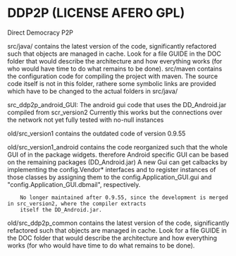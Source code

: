 DDP2P  (LICENSE AFERO GPL)
=====

Direct Democracy P2P

src/java/
	contains the latest version of the code, significantly refactored such that objects
	are managed in cache.  Look for a file GUIDE in the DOC folder that would describe the architecture
	and how everything works (for who would have time to do what remains to be done).
src/maven
	contains the configuration code for compiling the project with maven.
	The source code itself is not in this folder, rathere some symbolic links are provided which have
	to be changed to the actual folders in src/java/

src_ddp2p_android_GUI:
	The android gui code that uses the DD_Android.jar compiled from scr_version2
	Currently this works but the connections over the network not yet fully tested with no-null instances


old/src_version1 contains the outdated code of version 0.9.55

old/src_version1_android
            contains the code reorganized such that the whole GUI of in the package widgets.
            therefore Android specific GUI can be based on the remaining packages (DD_Android.jar)
            A new Gui can get calbacks by implementing the config.Vendor* interfaces
            and to register instances of those classes by assigning them to the config.Application_GUI.gui and
            "config.Application_GUI.dbmail", respectively.

        No longer maintained after 0.9.55, since the development is merged in src_version2, where the compiler extracts
        itself the DD_Android.jar.
old/src_ddp2p_common
        contains the latest version of the code, significantly refactored such that objects
        are managed in cache.  Look for a file GUIDE in the DOC folder that would describe the architecture
        and how everything works (for who would have time to do what remains to be done).

